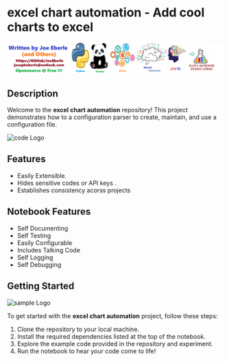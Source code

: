 # excel chart automation - Add cool charts to excel 

![developer Logo](developer.png)

## Description

Welcome to the **excel chart automation** repository! This project demonstrates how to a configuration parser to create, maintain,
and use a configuration file. 

![code Logo](code.png)

## Features

- Easily Extensible.
- Hides sensitive codes or API keys .
- Establishes consistency acorss projects

## Notebook Features

- Self Documenting 
- Self Testing 
- Easily Configurable
- Includes Talking Code 
- Self Logging 
- Self Debugging 

## Getting Started

![sample Logo](sample.png)

To get started with the **excel chart automation** project, follow these steps:

1. Clone the repository to your local machine.
2. Install the required dependencies listed at the top of the notebook.
3. Explore the example code provided in the repository and experiment.
4. Run the notebook to hear your code come to life!



